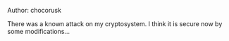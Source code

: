 Author:
chocorusk

There was a known attack on my cryptosystem. I think it is secure now by some modifications...
